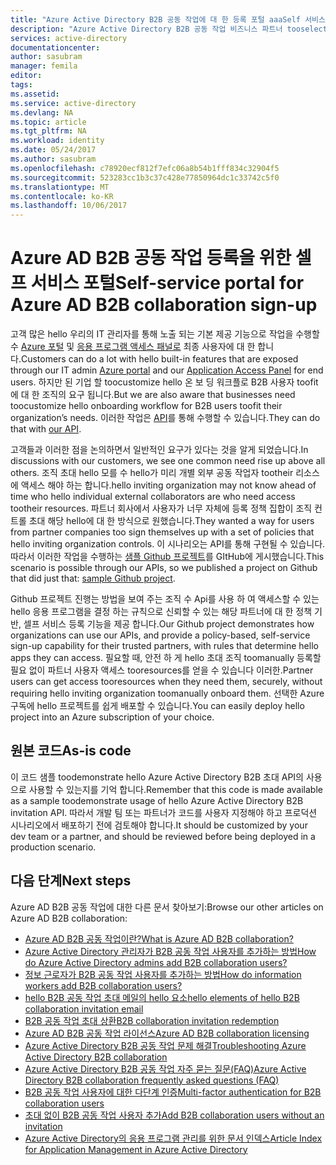 ```yaml
---
title: "Azure Active Directory B2B 공동 작업에 대 한 등록 포털 aaaSelf 서비스 | Microsoft Docs"
description: "Azure Active Directory B2B 공동 작업 비즈니스 파트너 tooselectively 액세스 회사 응용 프로그램을 사용 하 여 회사 간 관계 지원"
services: active-directory
documentationcenter: 
author: sasubram
manager: femila
editor: 
tags: 
ms.assetid: 
ms.service: active-directory
ms.devlang: NA
ms.topic: article
ms.tgt_pltfrm: NA
ms.workload: identity
ms.date: 05/24/2017
ms.author: sasubram
ms.openlocfilehash: c78920ecf812f7efc06a8b54b1fff834c32904f5
ms.sourcegitcommit: 523283cc1b3c37c428e77850964dc1c33742c5f0
ms.translationtype: MT
ms.contentlocale: ko-KR
ms.lasthandoff: 10/06/2017
---
```

# <a name="self-service-portal-for-azure-ad-b2b-collaboration-sign-up"></a><span data-ttu-id="3c447-103">Azure AD B2B 공동 작업 등록을 위한 셀프 서비스 포털</span><span class="sxs-lookup"><span data-stu-id="3c447-103">Self-service portal for Azure AD B2B collaboration sign-up</span></span>

<span data-ttu-id="3c447-104">고객 많은 hello 우리의 IT 관리자를 통해 노출 되는 기본 제공 기능으로 작업을 수행할 수 [Azure 포털](https://portal.azure.com) 및 [응용 프로그램 액세스 패널로](https://myapps.microsoft.com) 최종 사용자에 대 한 합니다.</span><span class="sxs-lookup"><span data-stu-id="3c447-104">Customers can do a lot with hello built-in features that are exposed through our IT admin [Azure portal](https://portal.azure.com) and our [Application Access Panel](https://myapps.microsoft.com) for end users.</span></span> <span data-ttu-id="3c447-105">하지만 된 기업 할 toocustomize hello 온 보 딩 워크플로 B2B 사용자 toofit에 대 한 조직의 요구 됩니다.</span><span class="sxs-lookup"><span data-stu-id="3c447-105">But we are also aware that businesses need toocustomize hello onboarding workflow for B2B users toofit their organization’s needs.</span></span> <span data-ttu-id="3c447-106">이러한 작업은 [API](https://developer.microsoft.com/graph/docs/api-reference/v1.0/resources/invitation)를 통해 수행할 수 있습니다.</span><span class="sxs-lookup"><span data-stu-id="3c447-106">They can do that with [our API](https://developer.microsoft.com/graph/docs/api-reference/v1.0/resources/invitation).</span></span>

<span data-ttu-id="3c447-107">고객들과 이러한 점을 논의하면서 일반적인 요구가 있다는 것을 알게 되었습니다.</span><span class="sxs-lookup"><span data-stu-id="3c447-107">In discussions with our customers, we see one common need rise up above all others.</span></span> <span data-ttu-id="3c447-108">조직 초대 hello 모를 수 hello가 미리 개별 외부 공동 작업자 tootheir 리소스에 액세스 해야 하는 합니다.</span><span class="sxs-lookup"><span data-stu-id="3c447-108">hello inviting organization may not know ahead of time who hello individual external collaborators are who need access tootheir resources.</span></span> <span data-ttu-id="3c447-109">파트너 회사에서 사용자가 너무 자체에 등록 정책 집합이 조직 컨트롤 초대 해당 hello에 대 한 방식으로 원했습니다.</span><span class="sxs-lookup"><span data-stu-id="3c447-109">They wanted a way for users from partner companies too sign themselves up with a set of policies that hello inviting organization controls.</span></span> <span data-ttu-id="3c447-110">이 시나리오는 API를 통해 구현될 수 있습니다. 따라서 이러한 작업을 수행하는 [샘플 Github 프로젝트](https://github.com/Azure/active-directory-dotnet-graphapi-b2bportal-web)를 GItHub에 게시했습니다.</span><span class="sxs-lookup"><span data-stu-id="3c447-110">This scenario is possible through our APIs,  so we published a project on Github that did just that: [sample Github project](https://github.com/Azure/active-directory-dotnet-graphapi-b2bportal-web).</span></span>

<span data-ttu-id="3c447-111">Github 프로젝트 진행는 방법을 보여 주는 조직 수 Api를 사용 하 여 액세스할 수 있는 hello 응용 프로그램을 결정 하는 규칙으로 신뢰할 수 있는 해당 파트너에 대 한 정책 기반, 셀프 서비스 등록 기능을 제공 합니다.</span><span class="sxs-lookup"><span data-stu-id="3c447-111">Our Github project demonstrates how organizations can use our APIs, and provide a policy-based, self-service sign-up capability for their trusted partners, with rules that determine hello apps they can access.</span></span> <span data-ttu-id="3c447-112">필요할 때, 안전 하 게 hello 초대 조직 toomanually 등록할 필요 없이 파트너 사용자 액세스 tooresources를 얻을 수 있습니다 이러한.</span><span class="sxs-lookup"><span data-stu-id="3c447-112">Partner users can get access tooresources when they need them, securely, without requiring hello inviting organization toomanually onboard them.</span></span> <span data-ttu-id="3c447-113">선택한 Azure 구독에 hello 프로젝트를 쉽게 배포할 수 있습니다.</span><span class="sxs-lookup"><span data-stu-id="3c447-113">You can easily deploy hello project into an Azure subscription of your choice.</span></span>

## <a name="as-is-code"></a><span data-ttu-id="3c447-114">원본 코드</span><span class="sxs-lookup"><span data-stu-id="3c447-114">As-is code</span></span>

<span data-ttu-id="3c447-115">이 코드 샘플 toodemonstrate hello Azure Active Directory B2B 초대 API의 사용으로 사용할 수 있는지를 기억 합니다.</span><span class="sxs-lookup"><span data-stu-id="3c447-115">Remember that this code is made available as a sample toodemonstrate usage of hello Azure Active Directory B2B invitation API.</span></span> <span data-ttu-id="3c447-116">따라서 개발 팀 또는 파트너가 코드를 사용자 지정해야 하고 프로덕션 시나리오에서 배포하기 전에 검토해야 합니다.</span><span class="sxs-lookup"><span data-stu-id="3c447-116">It should be customized by your dev team or a partner, and should be reviewed before being deployed in a production scenario.</span></span>

## <a name="next-steps"></a><span data-ttu-id="3c447-117">다음 단계</span><span class="sxs-lookup"><span data-stu-id="3c447-117">Next steps</span></span>

<span data-ttu-id="3c447-118">Azure AD B2B 공동 작업에 대한 다른 문서 찾아보기:</span><span class="sxs-lookup"><span data-stu-id="3c447-118">Browse our other articles on Azure AD B2B collaboration:</span></span>
* [<span data-ttu-id="3c447-119">Azure AD B2B 공동 작업이란?</span><span class="sxs-lookup"><span data-stu-id="3c447-119">What is Azure AD B2B collaboration?</span></span>](active-directory-b2b-what-is-azure-ad-b2b.md)
* [<span data-ttu-id="3c447-120">Azure Active Directory 관리자가 B2B 공동 작업 사용자를 추가하는 방법</span><span class="sxs-lookup"><span data-stu-id="3c447-120">How do Azure Active Directory admins add B2B collaboration users?</span></span>](active-directory-b2b-admin-add-users.md)
* [<span data-ttu-id="3c447-121">정보 근로자가 B2B 공동 작업 사용자를 추가하는 방법</span><span class="sxs-lookup"><span data-stu-id="3c447-121">How do information workers add B2B collaboration users?</span></span>](active-directory-b2b-iw-add-users.md)
* [<span data-ttu-id="3c447-122">hello B2B 공동 작업 초대 메일의 hello 요소</span><span class="sxs-lookup"><span data-stu-id="3c447-122">hello elements of hello B2B collaboration invitation email</span></span>](active-directory-b2b-invitation-email.md)
* [<span data-ttu-id="3c447-123">B2B 공동 작업 초대 상환</span><span class="sxs-lookup"><span data-stu-id="3c447-123">B2B collaboration invitation redemption</span></span>](active-directory-b2b-redemption-experience.md)
* [<span data-ttu-id="3c447-124">Azure AD B2B 공동 작업 라이선스</span><span class="sxs-lookup"><span data-stu-id="3c447-124">Azure AD B2B collaboration licensing</span></span>](active-directory-b2b-licensing.md)
* [<span data-ttu-id="3c447-125">Azure Active Directory B2B 공동 작업 문제 해결</span><span class="sxs-lookup"><span data-stu-id="3c447-125">Troubleshooting Azure Active Directory B2B collaboration</span></span>](active-directory-b2b-troubleshooting.md)
* [<span data-ttu-id="3c447-126">Azure Active Directory B2B 공동 작업 자주 묻는 질문(FAQ)</span><span class="sxs-lookup"><span data-stu-id="3c447-126">Azure Active Directory B2B collaboration frequently asked questions (FAQ)</span></span>](active-directory-b2b-faq.md)
* [<span data-ttu-id="3c447-127">B2B 공동 작업 사용자에 대한 다단계 인증</span><span class="sxs-lookup"><span data-stu-id="3c447-127">Multi-factor authentication for B2B collaboration users</span></span>](active-directory-b2b-mfa-instructions.md)
* [<span data-ttu-id="3c447-128">초대 없이 B2B 공동 작업 사용자 추가</span><span class="sxs-lookup"><span data-stu-id="3c447-128">Add B2B collaboration users without an invitation</span></span>](active-directory-b2b-add-user-without-invite.md)
* [<span data-ttu-id="3c447-129">Azure Active Directory의 응용 프로그램 관리를 위한 문서 인덱스</span><span class="sxs-lookup"><span data-stu-id="3c447-129">Article Index for Application Management in Azure Active Directory</span></span>](active-directory-apps-index.md)